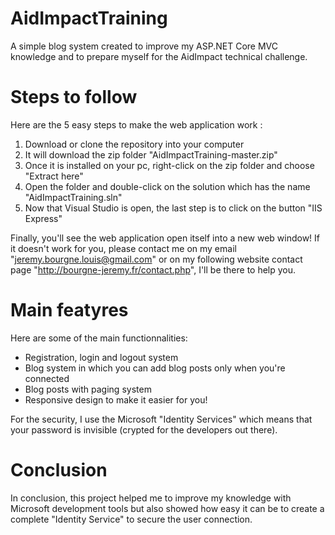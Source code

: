 # AidImpactTraining
A simple blog system created to improve my ASP.NET Core MVC knowledge and to prepare myself for the AidImpact technical challenge.

# Steps to follow
Here are the 5 easy steps to make the web application work :
  1)  Download or clone the repository into your computer
  2)  It will download the zip folder "AidImpactTraining-master.zip"
  3)  Once it is installed on your pc, right-click on the zip folder and choose "Extract here"
  4)  Open the folder and double-click on the solution which has the name "AidImpactTraining.sln"
  5)  Now that Visual Studio is open, the last step is to click on the button "IIS Express"

Finally, you'll see the web application open itself into a new web window!
If it doesn't work for you, please contact me on my email "jeremy.bourgne.louis@gmail.com" or on my following website contact page "http://bourgne-jeremy.fr/contact.php", I'll be there to help you.

# Main featyres
Here are some of the main functionnalities:
  - Registration, login and logout system
  - Blog system in which you can add blog posts only when you're connected
  - Blog posts with paging system
  - Responsive design to make it easier for you!

For the security, I use the Microsoft "Identity Services" which means that your password is invisible (crypted for the developers out there).

# Conclusion
In conclusion, this project helped me to improve my knowledge with Microsoft development tools but also showed how easy it can be to create a complete "Identity Service" to secure the user connection.
  

